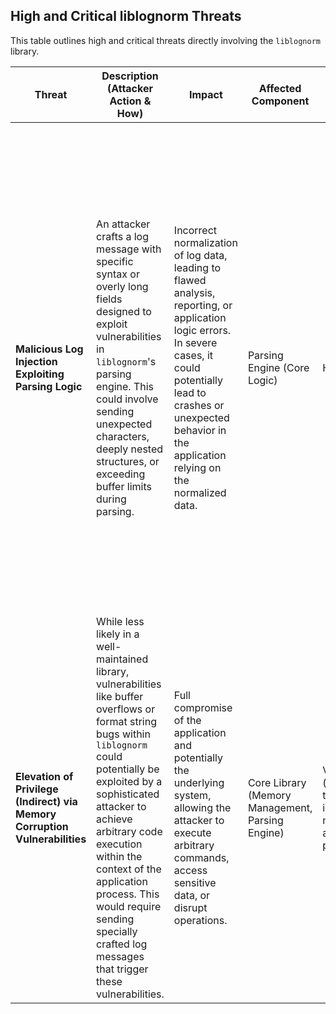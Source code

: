 
## High and Critical liblognorm Threats

This table outlines high and critical threats directly involving the `liblognorm` library.

| Threat | Description (Attacker Action & How) | Impact | Affected Component | Risk Severity | Mitigation Strategies |
|---|---|---|---|---|---|
| **Malicious Log Injection Exploiting Parsing Logic** | An attacker crafts a log message with specific syntax or overly long fields designed to exploit vulnerabilities in `liblognorm`'s parsing engine. This could involve sending unexpected characters, deeply nested structures, or exceeding buffer limits during parsing. | Incorrect normalization of log data, leading to flawed analysis, reporting, or application logic errors. In severe cases, it could potentially lead to crashes or unexpected behavior in the application relying on the normalized data. | Parsing Engine (Core Logic) | High | - **Strict Input Validation:** Implement robust validation of raw log data *before* passing it to `liblognorm`. Filter out potentially malicious characters or patterns based on expected log formats. <br> - **Regular Updates:** Keep `liblognorm` updated to the latest version to benefit from bug fixes and security patches addressing known parsing vulnerabilities. <br> - **Rule Set Review & Hardening:** Regularly review and audit the `liblognorm` rulesets for potential vulnerabilities or overly permissive patterns that could be exploited. Use specific and well-defined rules. <br> - **Error Handling:** Implement robust error handling within the application to gracefully handle parsing failures and prevent cascading errors. Log parsing errors for investigation. |
| **Elevation of Privilege (Indirect) via Memory Corruption Vulnerabilities** | While less likely in a well-maintained library, vulnerabilities like buffer overflows or format string bugs within `liblognorm` could potentially be exploited by a sophisticated attacker to achieve arbitrary code execution within the context of the application process. This would require sending specially crafted log messages that trigger these vulnerabilities. | Full compromise of the application and potentially the underlying system, allowing the attacker to execute arbitrary commands, access sensitive data, or disrupt operations. | Core Library (Memory Management, Parsing Engine) | Very Low (assuming the library is actively maintained and patched) | - **Regular Updates:** Crucial for patching known vulnerabilities that could lead to memory corruption. <br> - **Memory Safety Practices (for library developers):** If contributing to or modifying `liblognorm`'s code, adhere to strict memory safety practices to prevent such vulnerabilities. <br> - **Sandboxing/Isolation:** Run the application (and thus `liblognorm`) in a sandboxed or isolated environment to limit the impact of potential exploits. |
